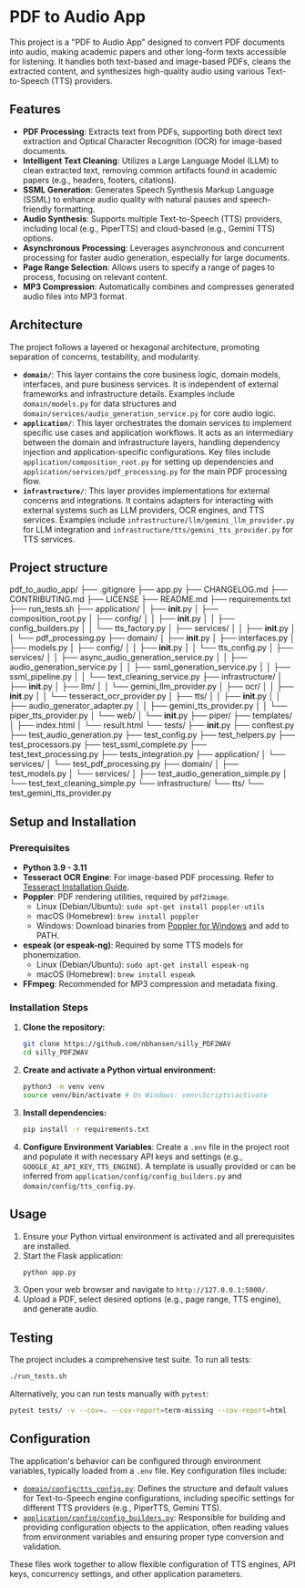 # PDF to Audio App

This project is a "PDF to Audio App" designed to convert PDF documents into audio, making academic papers and other long-form texts accessible for listening. It handles both text-based and image-based PDFs, cleans the extracted content, and synthesizes high-quality audio using various Text-to-Speech (TTS) providers.

## Features

*   **PDF Processing**: Extracts text from PDFs, supporting both direct text extraction and Optical Character Recognition (OCR) for image-based documents.
*   **Intelligent Text Cleaning**: Utilizes a Large Language Model (LLM) to clean extracted text, removing common artifacts found in academic papers (e.g., headers, footers, citations).
*   **SSML Generation**: Generates Speech Synthesis Markup Language (SSML) to enhance audio quality with natural pauses and speech-friendly formatting.
*   **Audio Synthesis**: Supports multiple Text-to-Speech (TTS) providers, including local (e.g., PiperTTS) and cloud-based (e.g., Gemini TTS) options.
*   **Asynchronous Processing**: Leverages asynchronous and concurrent processing for faster audio generation, especially for large documents.
*   **Page Range Selection**: Allows users to specify a range of pages to process, focusing on relevant content.
*   **MP3 Compression**: Automatically combines and compresses generated audio files into MP3 format.

## Architecture

The project follows a layered or hexagonal architecture, promoting separation of concerns, testability, and modularity.

*   **`domain/`**: This layer contains the core business logic, domain models, interfaces, and pure business services. It is independent of external frameworks and infrastructure details. Examples include `domain/models.py` for data structures and `domain/services/audio_generation_service.py` for core audio logic.
*   **`application/`**: This layer orchestrates the domain services to implement specific use cases and application workflows. It acts as an intermediary between the domain and infrastructure layers, handling dependency injection and application-specific configurations. Key files include `application/composition_root.py` for setting up dependencies and `application/services/pdf_processing.py` for the main PDF processing flow.
*   **`infrastructure/`**: This layer provides implementations for external concerns and integrations. It contains adapters for interacting with external systems such as LLM providers, OCR engines, and TTS services. Examples include `infrastructure/llm/gemini_llm_provider.py` for LLM integration and `infrastructure/tts/gemini_tts_provider.py` for TTS services.

## Project structure
pdf_to_audio_app/
├── .gitignore
├── app.py
├── CHANGELOG.md
├── CONTRIBUTING.md
├── LICENSE
├── README.md
├── requirements.txt
├── run_tests.sh
├── application/
│   ├── __init__.py
│   ├── composition_root.py
│   ├── config/
│   │   ├── __init__.py
│   │   ├── config_builders.py
│   │   └── tts_factory.py
│   ├── services/
│   │   ├── __init__.py
│   │   └── pdf_processing.py
├── domain/
│   ├── __init__.py
│   ├── interfaces.py
│   ├── models.py
│   ├── config/
│   │   ├── __init__.py
│   │   └── tts_config.py
│   ├── services/
│   │   ├── async_audio_generation_service.py
│   │   ├── audio_generation_service.py
│   │   ├── ssml_generation_service.py
│   │   ├── ssml_pipeline.py
│   │   └── text_cleaning_service.py
├── infrastructure/
│   ├── __init__.py
│   ├── llm/
│   │   └── gemini_llm_provider.py
│   ├── ocr/
│   │   ├── __init__.py
│   │   └── tesseract_ocr_provider.py
│   ├── tts/
│   │   ├── __init__.py
│   │   ├── audio_generator_adapter.py
│   │   ├── gemini_tts_provider.py
│   │   └── piper_tts_provider.py
│   └── web/
│       └── __init__.py
├── piper/
├── templates/
│   ├── index.html
│   └── result.html
└── tests/
    ├── __init__.py
    ├── conftest.py
    ├── test_audio_generation.py
    ├── test_config.py
    ├── test_helpers.py
    ├── test_processors.py
    ├── test_ssml_complete.py
    ├── test_text_processing.py
    ├── tests_integration.py
    ├── application/
    │   └── services/
    │       └── test_pdf_processing.py
    ├── domain/
    │   ├── test_models.py
    │   └── services/
    │       ├── test_audio_generation_simple.py
    │       └── test_text_cleaning_simple.py
    └── infrastructure/
        └── tts/
            └── test_gemini_tts_provider.py

## Setup and Installation

### Prerequisites

*   **Python 3.9 - 3.11**
*   **Tesseract OCR Engine**: For image-based PDF processing. Refer to [Tesseract Installation Guide](https://tesseract-ocr.github.io/tessdoc/Installation.html).
*   **Poppler**: PDF rendering utilities, required by `pdf2image`.
    *   Linux (Debian/Ubuntu): `sudo apt-get install poppler-utils`
    *   macOS (Homebrew): `brew install poppler`
    *   Windows: Download binaries from [Poppler for Windows](https://github.com/oschwartz10612/poppler-windows/releases/) and add to PATH.
*   **espeak (or espeak-ng)**: Required by some TTS models for phonemization.
    *   Linux (Debian/Ubuntu): `sudo apt-get install espeak-ng`
    *   macOS (Homebrew): `brew install espeak`
*   **FFmpeg**: Recommended for MP3 compression and metadata fixing.

### Installation Steps

1.  **Clone the repository:**
    ```bash
    git clone https://github.com/nbhansen/silly_PDF2WAV
    cd silly_PDF2WAV
    ```
2.  **Create and activate a Python virtual environment:**
    ```bash
    python3 -m venv venv
    source venv/bin/activate # On Windows: venv\Scripts\activate
    ```
3.  **Install dependencies:**
    ```bash
    pip install -r requirements.txt
    ```
4.  **Configure Environment Variables**: Create a `.env` file in the project root and populate it with necessary API keys and settings (e.g., `GOOGLE_AI_API_KEY`, `TTS_ENGINE`). A template is usually provided or can be inferred from `application/config/config_builders.py` and `domain/config/tts_config.py`.

## Usage

1.  Ensure your Python virtual environment is activated and all prerequisites are installed.
2.  Start the Flask application:
    ```bash
    python app.py
    ```
3.  Open your web browser and navigate to `http://127.0.0.1:5000/`.
4.  Upload a PDF, select desired options (e.g., page range, TTS engine), and generate audio.

## Testing

The project includes a comprehensive test suite. To run all tests:

```bash
./run_tests.sh
```

Alternatively, you can run tests manually with `pytest`:

```bash
pytest tests/ -v --cov=. --cov-report=term-missing --cov-report=html
```

## Configuration

The application's behavior can be configured through environment variables, typically loaded from a `.env` file. Key configuration files include:

*   [`domain/config/tts_config.py`](domain/config/tts_config.py): Defines the structure and default values for Text-to-Speech engine configurations, including specific settings for different TTS providers (e.g., PiperTTS, Gemini TTS).
*   [`application/config/config_builders.py`](application/config/config_builders.py): Responsible for building and providing configuration objects to the application, often reading values from environment variables and ensuring proper type conversion and validation.

These files work together to allow flexible configuration of TTS engines, API keys, concurrency settings, and other application parameters.
